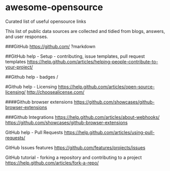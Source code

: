 # awesome-opensource
Curated list of useful opensource links

This list of public data sources are collected and tidied from blogs, answers, and user responses. 

###GitHub
https://github.com/
?markdown

##GitHub help - Setup -  contributing, issue templates, pull request templates
https://help.github.com/articles/helping-people-contribute-to-your-project/

##Github help - badges /

#Github help - Licensing
https://help.github.com/articles/open-source-licensing/
http://choosealicense.com/

####Github browser extensions
https://github.com/showcases/github-browser-extensions


###Github Integrations
https://help.github.com/articles/about-webhooks/
https://github.com/showcases/github-browser-extensions

GitHub help - Pull Requests
https://help.github.com/articles/using-pull-requests/


GitHub Issues features
https://github.com/features/projects/issues

GitHub tutorial - forking a repository and contributing to a project
https://help.github.com/articles/fork-a-repo/
